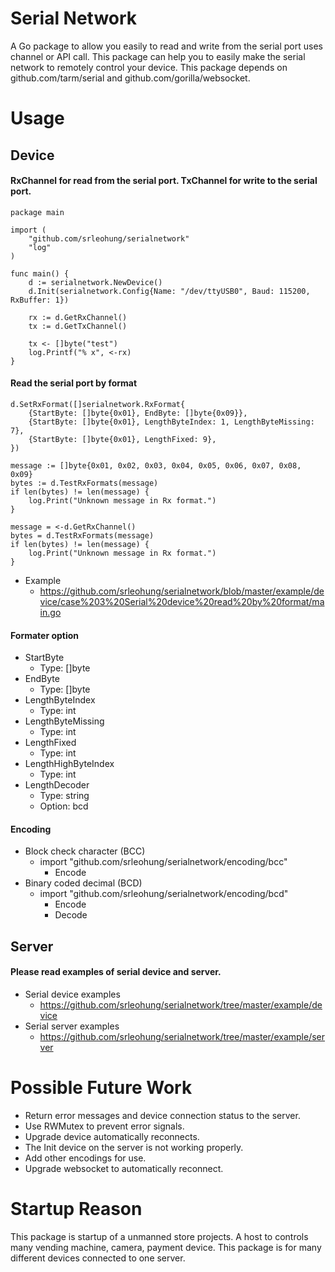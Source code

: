# Serial Network
A Go package to allow you easily to read and write from the serial port uses channel or API call. This package can help you to easily make the serial network to remotely control your device. This package depends on github.com/tarm/serial and github.com/gorilla/websocket.

# Usage

## Device

#### RxChannel for read from the serial port. TxChannel for write to the serial port.
```
package main

import (
	"github.com/srleohung/serialnetwork"
	"log"
)

func main() {
	d := serialnetwork.NewDevice()
	d.Init(serialnetwork.Config{Name: "/dev/ttyUSB0", Baud: 115200, RxBuffer: 1})

	rx := d.GetRxChannel()
	tx := d.GetTxChannel()

	tx <- []byte("test")
	log.Printf("% x", <-rx)
}
```

#### Read the serial port by format
```
d.SetRxFormat([]serialnetwork.RxFormat{
	{StartByte: []byte{0x01}, EndByte: []byte{0x09}},
	{StartByte: []byte{0x01}, LengthByteIndex: 1, LengthByteMissing: 7},
	{StartByte: []byte{0x01}, LengthFixed: 9},
})

message := []byte{0x01, 0x02, 0x03, 0x04, 0x05, 0x06, 0x07, 0x08, 0x09}
bytes := d.TestRxFormats(message)
if len(bytes) != len(message) {
	log.Print("Unknown message in Rx format.")
}

message = <-d.GetRxChannel()
bytes = d.TestRxFormats(message)
if len(bytes) != len(message) {
	log.Print("Unknown message in Rx format.")
}
```
* Example
  * https://github.com/srleohung/serialnetwork/blob/master/example/device/case%203%20Serial%20device%20read%20by%20format/main.go

#### Formater option
* StartByte 
  * Type: []byte
* EndByte
  * Type: []byte
* LengthByteIndex
  * Type: int
* LengthByteMissing
  * Type: int
* LengthFixed
  * Type: int
* LengthHighByteIndex
  * Type: int
* LengthDecoder
  * Type: string
  * Option: bcd

#### Encoding
* Block check character (BCC) 
  * import "github.com/srleohung/serialnetwork/encoding/bcc"
    * Encode
* Binary coded decimal (BCD) 
  * import "github.com/srleohung/serialnetwork/encoding/bcd"
    * Encode
    * Decode

## Server

#### Please read examples of serial device and server.
* Serial device examples
  * https://github.com/srleohung/serialnetwork/tree/master/example/device
* Serial server examples 
  * https://github.com/srleohung/serialnetwork/tree/master/example/server

# Possible Future Work
* Return error messages and device connection status to the server.
* Use RWMutex to prevent error signals.
* Upgrade device automatically reconnects.
* The Init device on the server is not working properly.
* Add other encodings for use.
* Upgrade websocket to automatically reconnect.

# Startup Reason
This package is startup of a unmanned store projects. A host to controls many vending machine, camera, payment device. This package is for many different devices connected to one server.